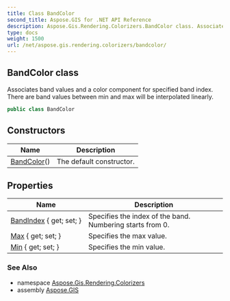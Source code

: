 ```yaml
---
title: Class BandColor
second_title: Aspose.GIS for .NET API Reference
description: Aspose.Gis.Rendering.Colorizers.BandColor class. Associates band values and a color component for specified band index. There are band values between min and max will be interpolated linearly.
type: docs
weight: 1500
url: /net/aspose.gis.rendering.colorizers/bandcolor/
---
```

## BandColor class

Associates band values and a color component for specified band index. There are band values between min and max will be interpolated linearly.

```csharp
public class BandColor
```

## Constructors

| Name | Description |
| --- | --- |
| [BandColor](bandcolor/)() | The default constructor. |

## Properties

| Name | Description |
| --- | --- |
| [BandIndex](../../aspose.gis.rendering.colorizers/bandcolor/bandindex/) { get; set; } | Specifies the index of the band. Numbering starts from 0. |
| [Max](../../aspose.gis.rendering.colorizers/bandcolor/max/) { get; set; } | Specifies the max value. |
| [Min](../../aspose.gis.rendering.colorizers/bandcolor/min/) { get; set; } | Specifies the min value. |

### See Also

* namespace [Aspose.Gis.Rendering.Colorizers](../../aspose.gis.rendering.colorizers/)
* assembly [Aspose.GIS](../../)


